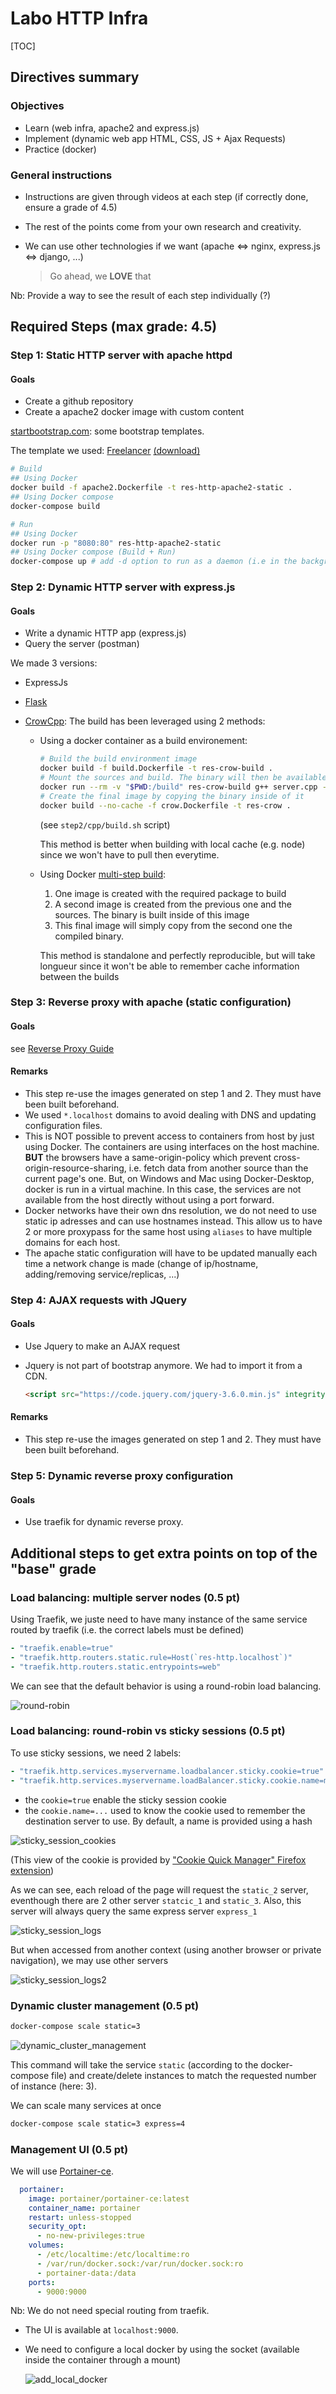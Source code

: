 # Labo HTTP Infra

[TOC]

## Directives summary

### Objectives

* Learn (web infra, apache2 and express.js)
* Implement (dynamic web app HTML, CSS, JS + Ajax Requests)
* Practice (docker)



### General instructions

* Instructions are given through videos at each step (if correctly done, ensure a grade of 4.5)

* The rest of the points come from your own research and creativity.

* We can use other technologies if we want (apache $\Leftrightarrow$ nginx, express.js $\Leftrightarrow$ django, ...)

  > Go ahead, we **LOVE** that



Nb: Provide a way to see the result of each step individually (?)

## Required Steps (max grade: 4.5)

### Step 1: Static HTTP server with apache httpd

#### Goals

* Create a github repository
* Create a apache2 docker image with custom content



[startbootstrap.com](https://startbootstrap.com/): some bootstrap templates.

The template we used: [Freelancer](https://startbootstrap.com/theme/freelancer) [(download)](https://github.com/startbootstrap/startbootstrap-freelancer/archive/gh-pages.zip)

```bash
# Build
## Using Docker
docker build -f apache2.Dockerfile -t res-http-apache2-static .
## Using Docker compose
docker-compose build

# Run
## Using Docker
docker run -p "8080:80" res-http-apache2-static
## Using Docker compose (Build + Run)
docker-compose up # add -d option to run as a daemon (i.e in the background)
```



### Step 2: Dynamic HTTP server with express.js

#### Goals

* Write a dynamic HTTP app (express.js)
* Query the server (postman)



We made 3 versions:

* ExpressJs

* [Flask](https://flask.palletsprojects.com/en/2.1.x/)

* [CrowCpp](https://github.com/CrowCpp/Crow): The build has been leveraged using 2 methods:

  * Using a docker container as a build environement:

    ```bash
    # Build the build environment image
    docker build -f build.Dockerfile -t res-crow-build .
    # Mount the sources and build. The binary will then be available in the sources' folder
    docker run --rm -v "$PWD:/build" res-crow-build g++ server.cpp -o server -lpthread
    # Create the final image by copying the binary inside of it
    docker build --no-cache -f crow.Dockerfile -t res-crow .
    ```

    (see `step2/cpp/build.sh` script)

    This method is better when building with local cache (e.g. node) since we won't have to pull then everytime.

  * Using Docker [multi-step build](https://docs.docker.com/develop/develop-images/multistage-build/):

    1. One image is created with the required package to build
    2. A second image is created from the previous one and the sources. The binary is built inside of this image
    3. This final image will simply copy from the second one the compiled binary.

    This method is standalone and perfectly reproducible, but will take longueur since it won't be able to remember cache information between the builds




### Step 3: Reverse proxy with apache (static configuration)

#### Goals

see [Reverse Proxy Guide](https://httpd.apache.org/docs/2.4/en/howto/reverse_proxy.html)



#### Remarks

* This step re-use the images generated on step 1 and 2. They must have been built beforehand.
* We used `*.localhost` domains to avoid dealing with DNS and updating configuration files.
* This is NOT possible to prevent access to containers from host by just using Docker. The containers are using interfaces on the host machine. **BUT** the browsers have a same-origin-policy which prevent cross-origin-resource-sharing, i.e. fetch data from another source than the current page's one.
  But, on Windows and Mac using Docker-Desktop, docker is run in a virtual machine. In this case, the services are not available from the host directly without using a port forward.
* Docker networks have their own dns resolution, we do not need to use static ip adresses and can use hostnames instead. This allow us to have 2 or more proxypass for the same host using `aliases`  to have multiple domains for each host.
* The apache static configuration will have to be updated manually each time a network change is made (change of ip/hostname, adding/removing service/replicas, ...)



### Step 4: AJAX requests with JQuery

#### Goals

* Use Jquery to make an AJAX request

* Jquery is not part of bootstrap anymore. We had to import it from a CDN.

  ```html
  <script src="https://code.jquery.com/jquery-3.6.0.min.js" integrity="sha256-/xUj+3OJU5yExlq6GSYGSHk7tPXikynS7ogEvDej/m4=" crossorigin="anonymous"></script>
  ```




#### Remarks

* This step re-use the images generated on step 1 and 2. They must have been built beforehand.



### Step 5: Dynamic reverse proxy configuration

#### Goals

* Use traefik for dynamic reverse proxy.



## Additional steps to get extra points on top of the "base" grade

### Load balancing: multiple server nodes (0.5 pt)

Using Traefik, we juste need to have many instance of the same service routed by traefik (i.e. the correct labels must be defined)

```yaml
- "traefik.enable=true"
- "traefik.http.routers.static.rule=Host(`res-http.localhost`)"
- "traefik.http.routers.static.entrypoints=web"
```



We can see that the default behavior is using a round-robin load balancing.

![round-robin](img/round-robin.png)



### Load balancing: round-robin vs sticky sessions (0.5 pt)

To use sticky sessions, we need 2 labels:

```yaml
- "traefik.http.services.myservername.loadbalancer.sticky.cookie=true"
- "traefik.http.services.myservername.loadBalancer.sticky.cookie.name=myservice_cookie_name"
```

* the `cookie=true` enable the sticky session cookie
* the `cookie.name=...` used to know the cookie used to remember the destination server to use.
  By default, a name is provided using a hash

![sticky_session_cookies](img/sticky_session_cookies.png)

(This view of the cookie is provided by ["Cookie Quick Manager" Firefox extension](https://addons.mozilla.org/fr/firefox/addon/cookie-quick-manager/))



As we can see, each reload of the page will request the `static_2` server, eventhough there are 2 other server `statcic_1` and `static_3`. Also, this server will always query the same express server `express_1`

![sticky_session_logs](img/sticky_session_logs.png)



But when accessed from another context (using another browser or private navigation), we may use other servers

![sticky_session_logs2](img/sticky_session_logs2.png)

### Dynamic cluster management (0.5 pt)

```bash
docker-compose scale static=3
```

![dynamic_cluster_management](img/dynamic_cluster_management.png)

This command will take the service `static` (according to the docker-compose file) and create/delete instances to match the requested number of instance (here: 3).

We can scale many services at once

```bash
docker-compose scale static=3 express=4
```



### Management UI (0.5 pt)

We will use [Portainer-ce](https://docs.portainer.io/v/ce-2.9/).

```yaml
  portainer:
    image: portainer/portainer-ce:latest
    container_name: portainer
    restart: unless-stopped
    security_opt:
      - no-new-privileges:true
    volumes:
      - /etc/localtime:/etc/localtime:ro
      - /var/run/docker.sock:/var/run/docker.sock:ro
      - portainer-data:/data
    ports:
      - 9000:9000
```

Nb: We do not need special routing from traefik.

* The UI is available at `localhost:9000`.

* We need to configure a local docker by using the socket (available inside the container through a mount)

  ![add_local_docker](img/add_local_docker.png)